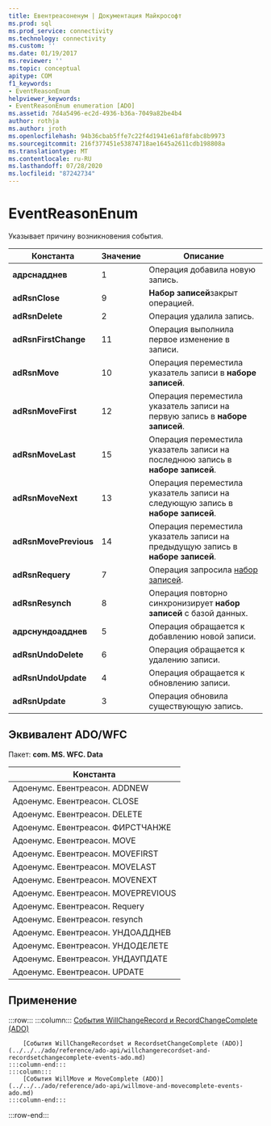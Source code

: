 ```yaml
---
title: Евентреасоненум | Документация Майкрософт
ms.prod: sql
ms.prod_service: connectivity
ms.technology: connectivity
ms.custom: ''
ms.date: 01/19/2017
ms.reviewer: ''
ms.topic: conceptual
apitype: COM
f1_keywords:
- EventReasonEnum
helpviewer_keywords:
- EventReasonEnum enumeration [ADO]
ms.assetid: 7d4a5496-ec2d-4936-b36a-7049a82be4b4
author: rothja
ms.author: jroth
ms.openlocfilehash: 94b36cbab5ffe7c22f4d1941e61af8fabc8b9973
ms.sourcegitcommit: 216f377451e53874718ae1645a2611cdb198808a
ms.translationtype: MT
ms.contentlocale: ru-RU
ms.lasthandoff: 07/28/2020
ms.locfileid: "87242734"
---
```

# <a name="eventreasonenum"></a>EventReasonEnum
Указывает причину возникновения события.  
  
|Константа|Значение|Описание|  
|--------------|-----------|-----------------|  
|**адрснадднев**|1|Операция добавила новую запись.|  
|**adRsnClose**|9|**Набор записей**закрыт операцией.|  
|**adRsnDelete**|2|Операция удалила запись.|  
|**adRsnFirstChange**|11|Операция выполнила первое изменение в записи.|  
|**adRsnMove**|10|Операция переместила указатель записи в **наборе записей**.|  
|**adRsnMoveFirst**|12|Операция переместила указатель записи на первую запись в **наборе записей**.|  
|**adRsnMoveLast**|15|Операция переместила указатель записи на последнюю запись в **наборе записей**.|  
|**adRsnMoveNext**|13|Операция переместила указатель записи на следующую запись в **наборе записей**.|  
|**adRsnMovePrevious**|14|Операция переместила указатель записи на предыдущую запись в **наборе записей**.|  
|**adRsnRequery**|7|Операция запросила [набор записей](../../../ado/reference/ado-api/recordset-object-ado.md).|  
|**adRsnResynch**|8|Операция повторно синхронизирует **набор записей** с базой данных.|  
|**адрснундоадднев**|5|Операция обращается к добавлению новой записи.|  
|**adRsnUndoDelete**|6|Операция обращается к удалению записи.|  
|**adRsnUndoUpdate**|4|Операция обращается к обновлению записи.|  
|**adRsnUpdate**|3|Операция обновила существующую запись.|  
  
## <a name="adowfc-equivalent"></a>Эквивалент ADO/WFC  
 Пакет: **com. MS. WFC. Data**  
  
|Константа|  
|--------------|  
|Адоенумс. Евентреасон. ADDNEW|  
|Адоенумс. Евентреасон. CLOSE|  
|Адоенумс. Евентреасон. DELETE|  
|Адоенумс. Евентреасон. ФИРСТЧАНЖЕ|  
|Адоенумс. Евентреасон. MOVE|  
|Адоенумс. Евентреасон. MOVEFIRST|  
|Адоенумс. Евентреасон. MOVELAST|  
|Адоенумс. Евентреасон. MOVENEXT|  
|Адоенумс. Евентреасон. MOVEPREVIOUS|  
|Адоенумс. Евентреасон. Requery|  
|Адоенумс. Евентреасон. resynch|  
|Адоенумс. Евентреасон. УНДОАДДНЕВ|  
|Адоенумс. Евентреасон. УНДОДЕЛЕТЕ|  
|Адоенумс. Евентреасон. УНДАУПДАТЕ|  
|Адоенумс. Евентреасон. UPDATE|  
  
## <a name="applies-to"></a>Применение  

:::row:::
    :::column:::
        [События WillChangeRecord и RecordChangeComplete (ADO)](../../../ado/reference/ado-api/willchangerecord-and-recordchangecomplete-events-ado.md)  

        [События WillChangeRecordset и RecordsetChangeComplete (ADO)](../../../ado/reference/ado-api/willchangerecordset-and-recordsetchangecomplete-events-ado.md)  
    :::column-end:::
    :::column:::
        [События WillMove и MoveComplete (ADO)](../../../ado/reference/ado-api/willmove-and-movecomplete-events-ado.md)  
    :::column-end:::
:::row-end:::
